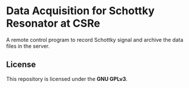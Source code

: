 # Data Acquisition for Schottky Resonator at CSRe
A remote control program to record Schottky signal and archive the data files in the server.

## License
This repository is licensed under the **GNU GPLv3**.
